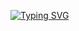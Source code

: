 [![Typing SVG](https://readme-typing-svg.herokuapp.com?color=%23539BF5&lines=Hi+there+%F0%9F%91%8B)](https://git.io/typing-svg)

<!--
**GianMen91/GianMen91** is a ✨ _special_ ✨ repository because its `README.md` (this file) appears on your GitHub profile.

Here are some ideas to get you started:

- 🔭 I’m currently working on ...
- 🌱 I’m currently learning ...
- 👯 I’m looking to collaborate on ...
- 🤔 I’m looking for help with ...
- 💬 Ask me about ...
- 📫 How to reach me: ...
- 😄 Pronouns: ...
- ⚡ Fun fact: ...
-->
